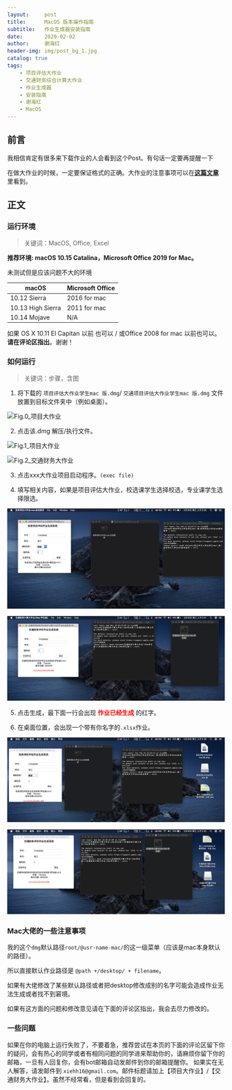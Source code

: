 ```yaml
---
layout:     post
title:      MacOS 版本操作指南
subtitle:   作业生成器安装指南
date:       2020-02-02
author:     谢海红
header-img: img/post_bg_1.jpg
catalog: true
tags:
    - 项目评估大作业
    - 交通财务综合计算大作业
    - 作业生成器
    - 安装指南
    - 谢海红
    - MacOS
---
```


## 前言

我相信肯定有很多来下载作业的人会看到这个Post。有句话一定要再提醒一下

在做大作业的时候，一定要保证格式的正确。大作业的注意事项可以在[**这篇文章**](https://bjtuxiehh.github.io/2019/11/04/%E8%AE%A1%E7%AE%97%E5%A4%A7%E4%BD%9C%E4%B8%9A%E6%98%93%E8%A7%81%E9%94%99%E8%AF%AF/)
里看到。

## 正文
### 运行环境
>关键词：MacOS, Office, Excel

**推荐环境: macOS 10.15 Catalina，Microsoft Office 2019 for Mac。**

未测试但是应该问题不大的环境

| macOS | Microsoft Office  |
|---|---|
| 10.12 Sierra  | 2016 for mac |
| 10.13 High Sierra  | 2011 for mac |
| 10.14 Mojave |  N/A  |

如果 OS X 10.11 El Capitan 以前 也可以 / 或Office 2008 for mac 以前也可以。 **请在评论区指出**。谢谢！

### 如何运行
>关键词：步骤，含图

1. 将下载的 `项目评估大作业学生mac 版.dmg`/ `交通项目评估大作业学生mac 版.dmg` 文件放置到目标文件夹中（例如桌面）。

![Fig.0_项目大作业](https://github.com/bjtuxiehh/bjtuxiehh.github.io/raw/master/img/Mac_install/mac0.png)

2. 点击该.dmg 解压/执行文件。

![Fig.1_项目大作业](https://github.com/bjtuxiehh/bjtuxiehh.github.io/raw/master/img/Mac_install/mac1.png)

![Fig.2_交通财务大作业](https://github.com/bjtuxiehh/bjtuxiehh.github.io/raw/master/img/Mac_install/mac11.png)

3. 点击xxx大作业项目启动程序。`(exec file)`

4. 填写相关内容，如果是项目评估大作业，校选课学生选择校选，专业课学生选择限选。

![Fig.1_项目大作业](https://github.com/bjtuxiehh/bjtuxiehh.github.io/raw/master/img/Mac_install/mac2.png)

![Fig.2_交通财务大作业](https://github.com/bjtuxiehh/bjtuxiehh.github.io/raw/master/img/Mac_install/mac22.png)

5. 点击生成，最下面一行会出现 **<font color='red'>作业已经生成</font>** 的红字。

6. 在桌面位置，会出现一个带有你名字的`.xlsx`作业。

![Fig.1_项目大作业](https://github.com/bjtuxiehh/bjtuxiehh.github.io/raw/master/img/Mac_install/mac3.png)

![Fig.2_交通财务大作业](https://github.com/bjtuxiehh/bjtuxiehh.github.io/raw/master/img/Mac_install/mac33.png)

### Mac大佬的一些注意事项

我的这个`dmg`默认路径`root/@usr-name-mac/`的这一级菜单（应该是mac本身默认的路径）。

所以直接默认作业路径是 `@path +/desktop/ + filename`。

如果有大佬修改了某些默认路径或者把desktop修改成别的名字可能会造成作业无法生成或者找不到窘境。

如果有这方面的问题和修改意见请在下面的评论区指出，我会去尽力修改的。

### 一些问题 
如果在你的电脑上运行失败了，不要着急，推荐尝试在本页的下面的评论区留下你的疑问，会有热心的同学或者有相同问题的同学进来帮助你的，请麻烦你留下你的邮箱，一旦有人回复你，会有bot邮箱自动发邮件到你的邮箱提醒你。
如果实在无人解答，请发邮件到 `xiehh16@gmail.com`。邮件标题请加上【项目大作业】/【交通财务大作业】。虽然不经常看，但是看到会回复的。





